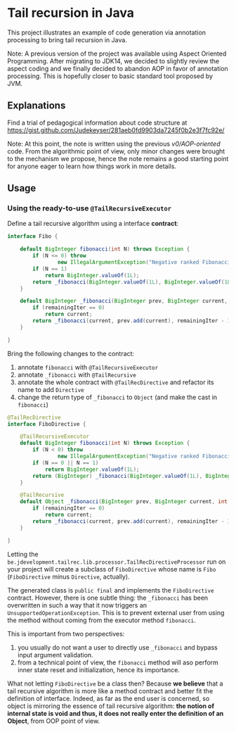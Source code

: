 # Tail recursion in Java

This project illustrates an example of code generation via annotation processing
to bring tail recursion in Java.

Note: A previous version of the project was available using Aspect Oriented Programming.
After migrating to JDK14, we decided to slightly review the aspect coding and we finally
decided to abandon AOP in favor of annotation processing. This is hopefully closer to
basic standard tool proposed by JVM.

## Explanations

Find a trial of pedagogical information
about code structure at
https://gist.github.com/Judekeyser/281aeb0fd9903da7245f0b2e3f7fc92e/

Note: At this point, the note is written using the previous *v0/AOP-oriented* code.
From the algorithmic point of view, only minor changes were brought to the mechanism we propose,
hence the note remains a good starting point for anyone eager to learn how things work in more details.

## Usage

### Using the ready-to-use `@TailRecursiveExecutor`

Define a tail recursive algorithm using a interface **contract**:
```java
interface Fibo {

    default BigInteger fibonacci(int N) throws Exception {
        if (N <= 0) throw
                new IllegalArgumentException("Negative ranked Fibonacci is not defined");
        if (N == 1)
            return BigInteger.valueOf(1L);
        return _fibonacci(BigInteger.valueOf(1L), BigInteger.valueOf(1L), N - 2);
    }

    default BigInteger _fibonacci(BigInteger prev, BigInteger current, int remainingIter) {
        if (remainingIter == 0)
            return current;
        return _fibonacci(current, prev.add(current), remainingIter - 1);
    }

}
```
Bring the following changes to the contract:
1. annotate `fibonacci` with `@TailRecursiveExecutor`
2. annotate `_fibonacci` with `@TailRecursive`
3. annotate the whole contract with `@TailRecDirective` and refactor its name to add `Directive`
5. change the return type of `_fibonacci` to `Object` (and make the cast in `fibonacci`)
```java
@TailRecDirective
interface FiboDirective {

    @TailRecursiveExecutor
    default BigInteger fibonacci(int N) throws Exception {
        if (N < 0) throw
                new IllegalArgumentException("Negative ranked Fibonacci is not defined");
        if (N == 0 || N == 1)
            return BigInteger.valueOf(1L);
        return (BigInteger) _fibonacci(BigInteger.valueOf(1L), BigInteger.valueOf(1L), N - 2);
    }

    @TailRecursive
    default Object _fibonacci(BigInteger prev, BigInteger current, int remainingIter) {
        if (remainingIter == 0)
            return current;
        return _fibonacci(current, prev.add(current), remainingIter - 1);
    }

}
```
Letting the `be.jdevelopment.tailrec.lib.processor.TailRecDirectiveProcessor`
run on your project will create a subclass of `FiboDirective`
whose name is `Fibo` (`FiboDirective` minus `Directive`, actually).

The generated class is `public final` and implements the `FiboDirective` contract.
However, there is one subtle thing: the `_fibonacci` has been overwritten in such a way that it now triggers an
`UnsupportedOperationException`. This is to prevent external user from using the method without coming from
the executor method `fibonacci`.

This is important from two perspectives:
1. you usually do not want a user to directly use `_fibonacci` and bypass input argument validation.
2. from a technical point of view, the `fibonacci` method will aso perform inner state reset and initialization,
hence its importance.

What not letting `FiboDirective` be a class then?
Because **we believe** that a tail recursive algorithm is more like a method contract and better fit the
definition of interface. Indeed, as far as the end user is concerned, so object is mirroring the essence of
tail recursive algorithm: **the notion of internal state is void and thus, it does not really enter the 
definition of an Object**, from OOP point of view.
